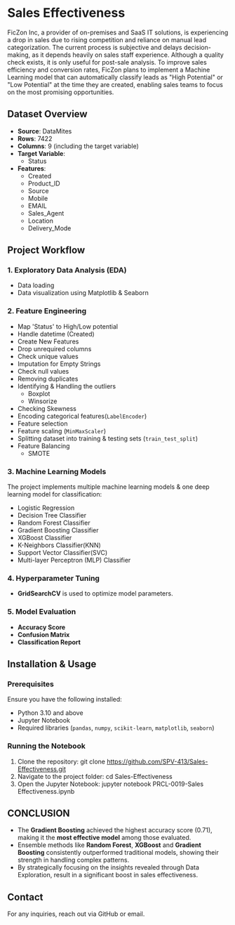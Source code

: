 # Sales Effectiveness
FicZon Inc, a provider of on-premises and SaaS IT solutions, is experiencing a drop in sales due to rising competition and reliance on manual lead categorization. The current process is subjective and delays decision-making, as it depends heavily on sales staff experience. Although a quality check exists, it is only useful for post-sale analysis. To improve sales efficiency and conversion rates, FicZon plans to implement a Machine Learning model that can automatically classify leads as "High Potential" or "Low Potential" at the time they are created, enabling sales teams to focus on the most promising opportunities.

## Dataset Overview
- **Source**: DataMites
- **Rows**: 7422
- **Columns**: 9 (including the target variable)
- **Target Variable**: 
  - Status
- **Features**:
  - Created
  - Product_ID
  - Source
  - Mobile
  - EMAIL
  - Sales_Agent
  - Location
  - Delivery_Mode

## Project Workflow
### 1. Exploratory Data Analysis (EDA)
- Data loading
- Data visualization using Matplotlib & Seaborn
### 2. Feature Engineering
- Map 'Status' to High/Low potential
- Handle datetime (Created)
- Create New Features
- Drop unrequired columns
- Check unique values
- Imputation for Empty Strings
- Check null values
- Removing duplicates
- Identifying & Handling the outliers
  - Boxplot
  - Winsorize
- Checking Skewness
- Encoding categorical features(`LabelEncoder`)
- Feature selection
- Feature scaling (`MinMaxScaler`)
- Splitting dataset into training & testing sets (`train_test_split`)
- Feature Balancing
  - SMOTE
  
### 3. Machine Learning Models
The project implements multiple machine learning models & one deep learning model for classification:
- Logistic Regression
- Decision Tree Classifier
- Random Forest Classifier
- Gradient Boosting Classifier
- XGBoost Classifier
- K-Neighbors Classifier(KNN)
- Support Vector Classifier(SVC)
- Multi-layer Perceptron (MLP) Classifier

### 4. Hyperparameter Tuning
- **GridSearchCV** is used to optimize model parameters.

### 5. Model Evaluation
- **Accuracy Score**
- **Confusion Matrix**
- **Classification Report**

## Installation & Usage

### Prerequisites
Ensure you have the following installed:
- Python 3.10 and above
- Jupyter Notebook
- Required libraries (`pandas`, `numpy`, `scikit-learn`, `matplotlib`, `seaborn`)

### Running the Notebook
1. Clone the repository:
   git clone https://github.com/SPV-413/Sales-Effectiveness.git
2. Navigate to the project folder:
   cd Sales-Effectiveness
3. Open the Jupyter Notebook:
   jupyter notebook PRCL-0019-Sales Effectiveness.ipynb

## CONCLUSION
- The **Gradient Boosting** achieved the highest accuracy score (0.71), making it the **most effective model** among those evaluated.
- Ensemble methods like **Random Forest**, **XGBoost** and **Gradient Boosting** consistently outperformed traditional models, showing their strength in handling complex patterns.
- By strategically focusing on the insights revealed through Data Exploration, result in a significant boost in sales effectiveness.

## Contact
For any inquiries, reach out via GitHub or email.
